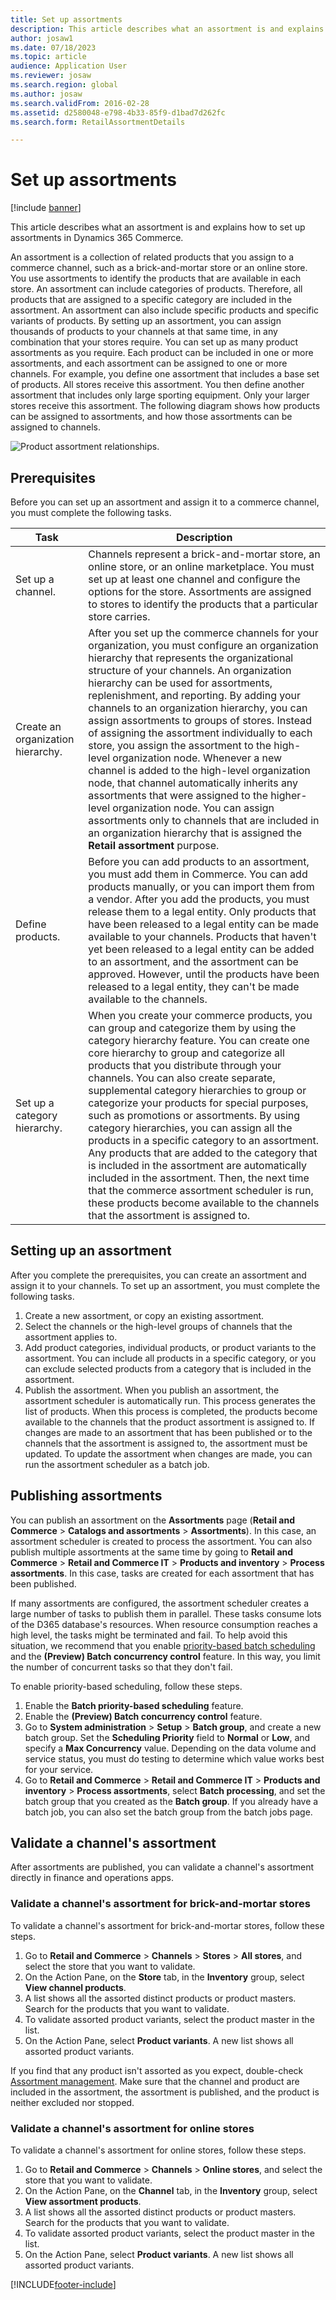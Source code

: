 ```yaml
---
title: Set up assortments
description: This article describes what an assortment is and explains how to set up assortments in Dynamics 365 Commerce.
author: josaw1
ms.date: 07/18/2023
ms.topic: article
audience: Application User
ms.reviewer: josaw
ms.search.region: global
ms.author: josaw
ms.search.validFrom: 2016-02-28
ms.assetid: d2580048-e798-4b33-85f9-d1bad7d262fc
ms.search.form: RetailAssortmentDetails

---
```


# Set up assortments

[!include [banner](includes/banner.md)]

This article describes what an assortment is and explains how to set up assortments in Dynamics 365 Commerce.

An assortment is a collection of related products that you assign to a commerce channel, such as a brick-and-mortar store or an online store. You use assortments to identify the products that are available in each store. An assortment can include categories of products. Therefore, all products that are assigned to a specific category are included in the assortment. An assortment can also include specific products and specific variants of products. By setting up an assortment, you can assign thousands of products to your channels at that same time, in any combination that your stores require. You can set up as many product assortments as you require. Each product can be included in one or more assortments, and each assortment can be assigned to one or more channels. For example, you define one assortment that includes a base set of products. All stores receive this assortment. You then define another assortment that includes only large sporting equipment. Only your larger stores receive this assortment. The following diagram shows how products can be assigned to assortments, and how those assortments can be assigned to channels.

![Product assortment relationships.](./media/assortments_relationship.gif)

## Prerequisites

Before you can set up an assortment and assign it to a commerce channel, you must complete the following tasks.

| Task                              | Description |
|-----------------------------------|-------------|
| Set up a channel.          | Channels represent a brick-and-mortar store, an online store, or an online marketplace. You must set up at least one channel and configure the options for the store. Assortments are assigned to stores to identify the products that a particular store carries. |
| Create an organization hierarchy. | After you set up the commerce channels for your organization, you must configure an organization hierarchy that represents the organizational structure of your channels. An organization hierarchy can be used for assortments, replenishment, and reporting. By adding your channels to an organization hierarchy, you can assign assortments to groups of stores. Instead of assigning the assortment individually to each store, you assign the assortment to the high-level organization node. Whenever a new channel is added to the high-level organization node, that channel automatically inherits any assortments that were assigned to the higher-level organization node. You can assign assortments only to channels that are included in an organization hierarchy that is assigned the **Retail assortment** purpose. |
| Define products.                  | Before you can add products to an assortment, you must add them in Commerce. You can add products manually, or you can import them from a vendor. After you add the products, you must release them to a legal entity. Only products that have been released to a legal entity can be made available to your channels. Products that haven't yet been released to a legal entity can be added to an assortment, and the assortment can be approved. However, until the products have been released to a legal entity, they can't be made available to the channels. |
| Set up a category hierarchy.      | When you create your commerce products, you can group and categorize them by using the category hierarchy feature. You can create one core hierarchy to group and categorize all products that you distribute through your channels. You can also create separate, supplemental category hierarchies to group or categorize your products for special purposes, such as promotions or assortments. By using category hierarchies, you can assign all the products in a specific category to an assortment. Any products that are added to the category that is included in the assortment are automatically included in the assortment. Then, the next time that the commerce assortment scheduler is run, these products become available to the channels that the assortment is assigned to. |

## Setting up an assortment

After you complete the prerequisites, you can create an assortment and assign it to your channels. To set up an assortment, you must complete the following tasks.

1. Create a new assortment, or copy an existing assortment.
1. Select the channels or the high-level groups of channels that the assortment applies to.
1. Add product categories, individual products, or product variants to the assortment. You can include all products in a specific category, or you can exclude selected products from a category that is included in the assortment.
1. Publish the assortment. When you publish an assortment, the assortment scheduler is automatically run. This process generates the list of products. When this process is completed, the products become available to the channels that the product assortment is assigned to. If changes are made to an assortment that has been published or to the channels that the assortment is assigned to, the assortment must be updated. To update the assortment when changes are made, you can run the assortment scheduler as a batch job.

## Publishing assortments

You can publish an assortment on the **Assortments** page (**Retail and Commerce** \> **Catalogs and assortments** \> **Assortments**). In this case, an assortment scheduler is created to process the assortment. You can also publish multiple assortments at the same time by going to **Retail and Commerce** \> **Retail and Commerce IT** \> **Products and inventory** \> **Process assortments**. In this case, tasks are created for each assortment that has been published.

If many assortments are configured, the assortment scheduler creates a large number of tasks to publish them in parallel. These tasks consume lots of the D365 database's resources. When resource consumption reaches a high level, the tasks might be terminated and fail. To help avoid this situation, we recommend that you enable [priority-based batch scheduling](../fin-ops-core/dev-itpro/sysadmin/priority-based-batch-scheduling.md) and the **(Preview) Batch concurrency control** feature. In this way, you limit the number of concurrent tasks so that they don't fail.

To enable priority-based scheduling, follow these steps.

1. Enable the **Batch priority-based scheduling** feature.
1. Enable the **(Preview) Batch concurrency control** feature.
1. Go to **System administration** \> **Setup** \> **Batch group**, and create a new batch group. Set the **Scheduling Priority** field to **Normal** or **Low**, and specify a **Max Concurrency** value. Depending on the data volume and service status, you must do testing to determine which value works best for your service.
1. Go to **Retail and Commerce** \> **Retail and Commerce IT** \> **Products and inventory** \> **Process assortments**, select **Batch processing**, and set the batch group that you created as the **Batch group**. If you already have a batch job, you can also set the batch group from the batch jobs page.

## Validate a channel's assortment

After assortments are published, you can validate a channel's assortment directly in finance and operations apps.

### Validate a channel's assortment for brick-and-mortar stores

To validate a channel's assortment for brick-and-mortar stores, follow these steps.

1. Go to **Retail and Commerce** \> **Channels** \> **Stores** \> **All stores**, and select the store that you want to validate.
1. On the Action Pane, on the **Store** tab, in the **Inventory** group, select **View channel products**.
1. A list shows all the assorted distinct products or product masters. Search for the products that you want to validate.
1. To validate assorted product variants, select the product master in the list.
1. On the Action Pane, select **Product variants**. A new list shows all assorted product variants.

If you find that any product isn't assorted as you expect, double-check [Assortment management](./assortments.md). Make sure that the channel and product are included in the assortment, the assortment is published, and the product is neither excluded nor stopped.

### Validate a channel's assortment for online stores

To validate a channel's assortment for online stores, follow these steps.

1. Go to **Retail and Commerce** \> **Channels** \> **Online stores**, and select the store that you want to validate.
1. On the Action Pane, on the **Channel** tab, in the **Inventory** group, select **View assortment products**.
1. A list shows all the assorted distinct products or product masters. Search for the products that you want to validate.
1. To validate assorted product variants, select the product master in the list.
1. On the Action Pane, select **Product variants**. A new list shows all assorted product variants.

[!INCLUDE[footer-include](../includes/footer-banner.md)]
